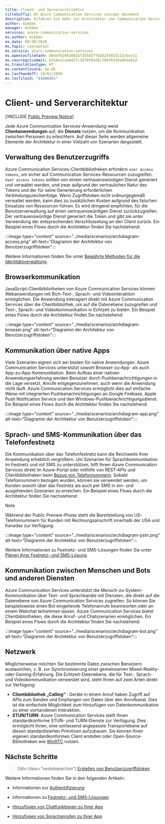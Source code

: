 ```yaml
---
title: Client- und Serverarchitektur
titleSuffix: An Azure Communication Services concept document
description: Erfahren Sie mehr zur Architektur von Communication Services.
author: mikben
manager: mikben
services: azure-communication-services
ms.author: mikben
ms.date: 09/30/2020
ms.topic: conceptual
ms.service: azure-communication-services
ms.openlocfilehash: b844f61963081bf355837fd26254915112cbce11
ms.sourcegitcommit: 67e8e1caa8427c1d78f6426c70bf8339a8b4e01d
ms.translationtype: HT
ms.contentlocale: de-DE
ms.lasthandoff: 10/02/2020
ms.locfileid: "91666941"
---
```

# <a name="client-and-server-architecture"></a>Client- und Serverarchitektur

[!INCLUDE [Public Preview Notice](../includes/public-preview-include.md)]

<!--
> [!WARNING]
> This document is under construction and needs the following items to be addressed: 
> - Need to add security best practices for token management here
> - Reference docs:
> - https://docs.microsoft.com/windows/security/threat-protection/security-policy-settings/create-a-token-object
> - https://docs.microsoft.com/azure/aks/operator-best-practices-identity
> - https://docs.microsoft.com/cloud-app-security/api-tokens?view=gestures-1.0-->

Jede Azure Communication Services-Anwendung weist **Clientanwendungen** auf, die **Dienste** nutzen, um die Kommunikation zwischen Personen zu erleichtern. Auf dieser Seite werden allgemeine Elemente der Architektur in einer Vielzahl von Szenarien dargestellt.

## <a name="user-access-management"></a>Verwaltung des Benutzerzugriffs

Azure Communication Services-Clientbibliotheken erfordern `user access tokens`, um sicher auf Communication Services-Ressourcen zuzugreifen. `User access tokens` sollten von einem vertrauenswürdigen Dienst generiert und verwaltet werden, und zwar aufgrund der vertraulichen Natur des Tokens und der für seine Generierung erforderlichen Verbindungszeichenfolge. Wenn Zugriffstoken nicht ordnungsgemäß verwaltet werden, kann dies zu zusätzlichen Kosten aufgrund des falschen Einsatzes von Ressourcen führen. Es wird dringend empfohlen, für die Benutzerverwaltung auf einen vertrauenswürdigen Dienst zurückzugreifen. Der vertrauenswürdige Dienst generiert die Token und gibt sie unter Verwendung der entsprechenden Verschlüsselung an den Client zurück. Ein Beispiel eines Flows durch die Architektur finden Sie nachstehend:

:::image type="content" source="../media/scenarios/archdiagram-access.png" alt-text="Diagramm der Architektur von Benutzerzugriffstoken":::

Weitere Informationen finden Sie unter [Bewährte Methoden für die Identitätsverwaltung](https://docs.microsoft.com/azure/security/fundamentals/identity-management-best-practices).

## <a name="browser-communication"></a>Browserkommunikation

JavaScript-Clientbibliotheken von Azure Communication Services können Webanwendungen mit Rich-Text-, Sprach- und Videointeraktion ermöglichen. Die Anwendung interagiert direkt mit Azure Communication Services über die Clientbibliothek, um auf die Datenebene zuzugreifen und Text-, Sprach- und Videokommunikation in Echtzeit zu bieten. Ein Beispiel eines Flows durch die Architektur finden Sie nachstehend:

:::image type="content" source="../media/scenarios/archdiagram-browser.png" alt-text="Diagramm der Architektur von Benutzerzugriffstoken":::

## <a name="native-app-communication"></a>Kommunikation über native Apps

Viele Szenarien eignen sich am besten für native Anwendungen. Azure Communication Services unterstützt sowohl Browser-zu-App- als auch App-zu-App-Kommunikation.  Beim Aufbau einer nativen Anwendungserfahrung werden Benutzer durch Pushbenachrichtigungen in die Lage versetzt, Anrufe entgegenzunehmen, auch wenn die Anwendung nicht läuft. Azure Communication Services ermöglicht dies auf einfache Weise mit integrierten Pushbenachrichtigungen an Google Firebase, Apple Push Notification Service und den Windows-Pushbenachrichtigungsdienst. Ein Beispiel eines Flows durch die Architektur finden Sie nachstehend:

:::image type="content" source="../media/scenarios/archdiagram-app.png" alt-text="Diagramm der Architektur von Benutzerzugriffstoken":::

## <a name="voice-and-sms-over-the-public-switched-telephony-network-pstn"></a>Sprach- und SMS-Kommunikation über das Telefonfestnetz

Die Kommunikation über das Telefonfestnetz kann die Reichweite Ihrer Anwendung erheblich vergrößern. Um Szenarien für Sprachkommunikation im Festnetz und mit SMS zu unterstützen, hilft Ihnen Azure Communication Services direkt im Azure-Portal oder mithilfe von REST-APIs und Clientbibliotheken beim [Bezug von Telefonnummern](../quickstarts/telephony-sms/get-phone-number.md). Sobald Telefonnummern bezogen wurden, können sie verwendet werden, um Kunden sowohl über das Festnetz als auch per SMS in ein- und ausgehenden Szenarien zu erreichen. Ein Beispiel eines Flows durch die Architektur finden Sie nachstehend:

> [!Note]
> Während der Public Preview-Phase steht die Bereitstellung von US-Telefonnummern für Kunden mit Rechnungsanschrift innerhalb der USA und Kanadas zur Verfügung. 

:::image type="content" source="../media/scenarios/archdiagram-pstn.png" alt-text="Diagramm der Architektur von Benutzerzugriffstoken":::

Weitere Informationen zu Festnetz- und SMS-Lösungen finden Sie unter [Planen Ihrer Festnetz- und SMS-Lösung](../concepts/telephony-sms/plan-solution.md).

## <a name="humans-communicating-with-bots-and-other-services"></a>Kommunikation zwischen Menschen und Bots und anderen Diensten

Azure Communication Services unterstützt die Mensch-zu-System-Kommunikation über Text- und Sprachkanäle mit Diensten, die direkt auf die Datenebene von Azure Communication Services zugreifen. So können Sie beispielsweise einen Bot eingehende Telefonanrufe beantworten oder an einem Webchat teilnehmen lassen. Azure Communication Services bietet Clientbibliotheken, die diese Anruf- und Chatszenarien ermöglichen. Ein Beispiel eines Flows durch die Architektur finden Sie nachstehend:

:::image type="content" source="../media/scenarios/archdiagram-bot.png" alt-text="Diagramm der Architektur von Benutzerzugriffstoken":::

## <a name="networking"></a>Netzwerk

Möglicherweise möchten Sie bestimmte Daten zwischen Benutzern austauschen, z. B. zur Synchronisierung einer gemeinsamen Mixed-Reality- oder Gaming-Erfahrung. Die Echtzeit-Datenebene, die für Text-, Sprach- und Videokommunikation verwendet wird, steht Ihnen auf zwei Arten direkt zur Verfügung:

- **Clientbibliothek „Calling“** : Geräte in einem Anruf haben Zugriff auf APIs zum Senden und Empfangen von Daten über den Anrufkanal. Dies ist die einfachste Möglichkeit zum Hinzufügen von Datenkommunikation zu einer vorhandenen Interaktion.
- **STUN/TURN**: Azure Communication Services stellt Ihnen standardkonforme STUN- und TURN-Dienste zur Verfügung. Dies ermöglicht Ihnen, eine umfassend angepasste Transportebene auf diesen standardisierten Primitiven aufzubauen. Sie können Ihren eigenen standardkonformen Client erstellen oder Open-Source-Bibliotheken wie [WinRTC](https://github.com/microsoft/winrtc) nutzen.

## <a name="next-steps"></a>Nächste Schritte

> [!div class="nextstepaction"]
> [Erstellen von Benutzerzugriffstoken](../quickstarts/access-tokens.md)

Weitere Informationen finden Sie in den folgenden Artikeln:

- Informationen zur [Authentifizierung](../concepts/authentication.md)
- Informationen zu [Festnetz- und SMS-Lösungen](../concepts/telephony-sms/plan-solution.md)

- [Hinzufügen von Chatfunktionen zu Ihrer App](../quickstarts/chat/get-started.md)
- [Hinzufügen von Sprachanrufen zu Ihrer App](../quickstarts/voice-video-calling/getting-started-with-calling.md)
